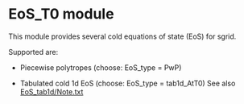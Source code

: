 # EoS_T0 module

This module provides several cold equations of state (EoS) for sgrid.

Supported are:

* Piecewise polytropes (choose: EoS_type = PwP)

* Tabulated cold 1d EoS (choose: EoS_type = tab1d_AtT0)
  See also [EoS_tab1d/Note.txt](EoS_tab1d/Note.txt)
